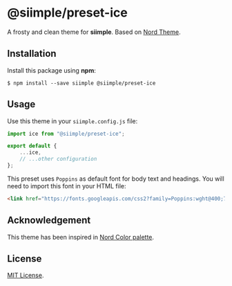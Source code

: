 # @siimple/preset-ice

A frosty and clean theme for **siimple**. Based on [Nord Theme](https://www.nordtheme.com).

## Installation

Install this package using **npm**:

```
$ npm install --save siimple @siimple/preset-ice
```

## Usage

Use this theme in your `siimple.config.js` file:

```js
import ice from "@siimple/preset-ice";

export default {
    ...ice,
    // ...other configuration
};
```

This preset uses `Poppins` as default font for body text and headings. You will need to import this font in your HTML file:

```html
<link href="https://fonts.googleapis.com/css2?family=Poppins:wght@400;700" rel="stylesheet">
```

## Acknowledgement

This theme has been inspired in [Nord Color palette](https://www.nordtheme.com).

## License

[MIT License](https://github.com/jmjuanes/siimple/blob/main/LICENSE).

